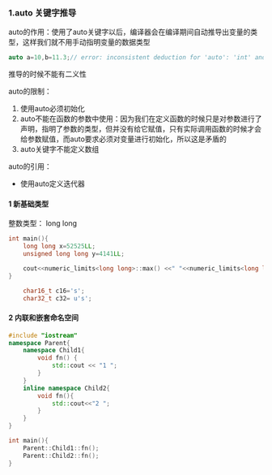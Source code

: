 ### 1.auto 关键字推导

auto的作用：使用了auto关键字以后，编译器会在编译期间自动推导出变量的类型，这样我们就不用手动指明变量的数据类型

```cpp
auto a=10,b=11.3;// error: inconsistent deduction for 'auto': 'int' and then 'double'
```

推导的时候不能有二义性

auto的限制：

1. 使用auto必须初始化
2. auto不能在函数的参数中使用：因为我们在定义函数的时候只是对参数进行了声明，指明了参数的类型，但并没有给它赋值，只有实际调用函数的时候才会给参数赋值，而auto要求必须对变量进行初始化，所以这是矛盾的
3. auto关键字不能定义数组

auto的引用：

* 使用auto定义迭代器



#### 1 新基础类型

整数类型： long long 

```cpp
int main(){
    long long x=52525LL;
    unsigned long long y=4141LL;

    cout<<numeric_limits<long long>::max() <<" "<<numeric_limits<long long>::min()<<endl;
}
```

```cpp
    char16_t c16='s';
    char32_t c32= u's';
```

#### 2 内联和嵌套命名空间

```C++
#include "iostream"
namespace Parent{
    namespace Child1{
        void fn() {
            std::cout << "1 ";
        }
    }
    inline namespace Child2{
        void fn(){
            std::cout<<"2 ";
        }
    }
}

int main(){
    Parent::Child1::fn();
    Parent::Child2::fn();
}
```

